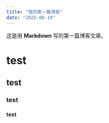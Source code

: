 ```yaml
---
title: "我的第一篇博客"
date: "2025-08-18"
---
```


这是用 **Markdown** 写的第一篇博客文章。

# test
## test
### test
#### test
